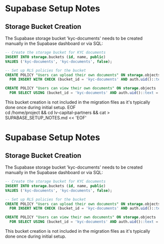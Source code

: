 # Supabase Setup Notes

## Storage Bucket Creation

The Supabase storage bucket 'kyc-documents' needs to be created manually in the Supabase dashboard or via SQL:

```sql
-- Create the storage bucket for KYC documents
INSERT INTO storage.buckets (id, name, public)
VALUES ('kyc-documents', 'kyc-documents', false);

-- Set up RLS policies for the bucket
CREATE POLICY "Users can upload their own documents" ON storage.objects
  FOR INSERT WITH CHECK (bucket_id = 'kyc-documents' AND auth.uid()::text = (storage.foldername(name))[1]);

CREATE POLICY "Users can view their own documents" ON storage.objects
  FOR SELECT USING (bucket_id = 'kyc-documents' AND auth.uid()::text = (storage.foldername(name))[1]);
```

This bucket creation is not included in the migration files as it's typically done once during initial setup.
EOF  
cd /home/project && cd lv-capital-partners && cat > SUPABASE_SETUP_NOTES.md << 'EOF'
# Supabase Setup Notes

## Storage Bucket Creation

The Supabase storage bucket 'kyc-documents' needs to be created manually in the Supabase dashboard or via SQL:

```sql
-- Create the storage bucket for KYC documents
INSERT INTO storage.buckets (id, name, public)
VALUES ('kyc-documents', 'kyc-documents', false);

-- Set up RLS policies for the bucket
CREATE POLICY "Users can upload their own documents" ON storage.objects
  FOR INSERT WITH CHECK (bucket_id = 'kyc-documents' AND auth.uid()::text = (storage.foldername(name))[1]);

CREATE POLICY "Users can view their own documents" ON storage.objects
  FOR SELECT USING (bucket_id = 'kyc-documents' AND auth.uid()::text = (storage.foldername(name))[1]);
```

This bucket creation is not included in the migration files as it's typically done once during initial setup.

